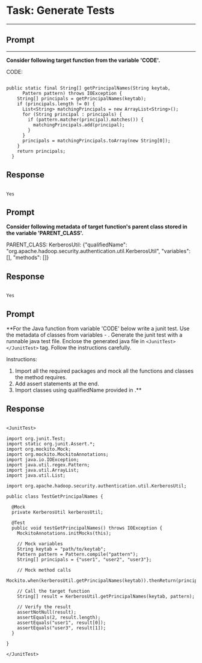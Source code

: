 # Task: Generate Tests

---

## Prompt

****

**Consider following target function from the variable 'CODE'.**

CODE:

```

public static final String[] getPrincipalNames(String keytab,
      Pattern pattern) throws IOException {
    String[] principals = getPrincipalNames(keytab);
    if (principals.length != 0) {
      List<String> matchingPrincipals = new ArrayList<String>();
      for (String principal : principals) {
        if (pattern.matcher(principal).matches()) {
          matchingPrincipals.add(principal);
        }
      }
      principals = matchingPrincipals.toArray(new String[0]);
    }
    return principals;
  }

```

## Response

```

Yes

```

## Prompt

**Consider following metadata of target function's parent class stored in the variable 'PARENT_CLASS'.**


PARENT_CLASS: 
KerberosUtil: {"qualifiedName": "org.apache.hadoop.security.authentication.util.KerberosUtil", "variables": [], "methods": []}

## Response

```

Yes

```

## Prompt

**For the Java function from variable 'CODE' below write a junit test. Use the metadata of classes from variables - <META-DATA>. Generate the junit test with a runnable java test file. Enclose the generated java file in `<JunitTest></JunitTest>` tag. Follow the instructions carefully. 

Instructions: 
1. Import all the required packages and mock all the functions and classes the method requires. 
2. Add assert statements at the end. 
3. Import classes using qualifiedName provided in <META-DATA>.**

## Response

```

<JunitTest>
  
import org.junit.Test;
import static org.junit.Assert.*;
import org.mockito.Mock;
import org.mockito.MockitoAnnotations;
import java.io.IOException;
import java.util.regex.Pattern;
import java.util.ArrayList;
import java.util.List;

import org.apache.hadoop.security.authentication.util.KerberosUtil;

public class TestGetPrincipalNames {
  
  @Mock
  private KerberosUtil kerberosUtil;
  
  @Test
  public void testGetPrincipalNames() throws IOException {
    MockitoAnnotations.initMocks(this);
    
    // Mock variables
    String keytab = "path/to/keytab";
    Pattern pattern = Pattern.compile("pattern");
    String[] principals = {"user1", "user2", "user3"};
    
    // Mock method calls
    Mockito.when(kerberosUtil.getPrincipalNames(keytab)).thenReturn(principals);
    
    // Call the target function
    String[] result = KerberosUtil.getPrincipalNames(keytab, pattern);
    
    // Verify the result
    assertNotNull(result);
    assertEquals(2, result.length);
    assertEquals("user1", result[0]);
    assertEquals("user3", result[1]);
  }
  
}
      
</JunitTest>

```